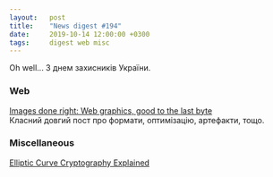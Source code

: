 ```yaml
---
layout:   post
title:    "News digest #194"
date:     2019-10-14 12:00:00 +0300
tags:     digest web misc
---
```


Oh well... З днем захисників України.

### Web

[Images done right: Web graphics, good to the last byte](https://evilmartians.com/chronicles/images-done-right-web-graphics-good-to-the-last-byte-optimization-techniques)<br/>
Класний довгий пост про формати, оптимізацію, артефакти, тощо.

### Miscellaneous

[Elliptic Curve Cryptography Explained](https://fangpenlin.com/posts/2019/10/07/elliptic-curve-cryptography-explained/)

